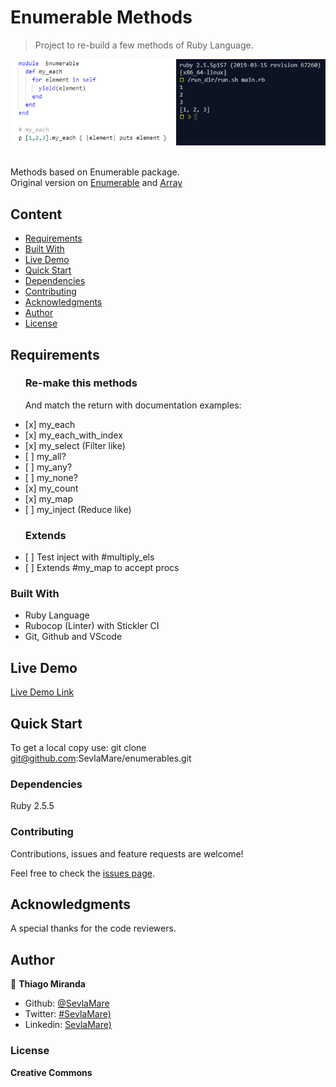 # Enumerable Methods
> Project to re-build a few methods of Ruby Language.

![screenshot](./images/screenshot.png)

<br>Methods based on Enumerable package.<br>
Original version on [Enumerable](https://ruby-doc.org/core-2.7.0/Enumerable.html)
and [Array](https://ruby-doc.org/core-2.4.1/Array.html#method-i-each)


## Content

* [Requirements](#requirements)
* [Built With](#built-with)
* [Live Demo](#live-demo)
* [Quick Start](#quick-start)
* [Dependencies](#dependencies)
* [Contributing](#contributing)
* [Acknowledgments](#acknowledgments)
* [Author](#author)
* [License](#license)


## Requirements

<ul>
  <h3>Re-make this methods</h3>
  <p>And match the return with documentation examples:</p>
  <li>[x] my_each</li>
  <li>[x] my_each_with_index</li>
  <li>[x] my_select (Filter like)</li>
  <li>[ ] my_all?</li>
  <li>[ ] my_any?</li>
  <li>[ ] my_none?</li>
  <li>[x] my_count</li>
  <li>[x] my_map</li>
  <li>[ ] my_inject (Reduce like)</li>
</ul>

<ul>
  <h3>Extends</h3>
  <li>[ ] Test inject with #multiply_els</li>
  <li>[ ] Extends #my_map to accept procs</li>
</ul>

### Built With

- Ruby Language <br>
- Rubocop (Linter) with Stickler CI<br>
- Git, Github and VScode <br>

## Live Demo

[Live Demo Link](https://repl.it/@ThiagoMiranda2/enumerables)

## Quick Start

To get a local copy use:
git clone git@github.com:SevlaMare/enumerables.git

### Dependencies

Ruby 2.5.5

### Contributing

Contributions, issues and feature requests are welcome!

Feel free to check the [issues page](issues/).

## Acknowledgments

A special thanks for the code reviewers.

## Author

👤 **Thiago Miranda**

- Github: [@SevlaMare](https://github.com/SevlaMare)
- Twitter: [#SevlaMare)](https://twitter.com/SevlaMare)
- Linkedin: [SevlaMare)](https://www.linkedin.com/in/sevlamare)

### License

<strong>Creative Commons</strong>